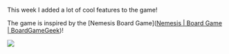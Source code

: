 This week I added a lot of cool features to the game!

The game is inspired by the [Nemesis Board Game]([Nemesis | Board Game | BoardGameGeek](https://boardgamegeek.com/boardgame/167355/nemesis))!

![](https://cf.geekdo-images.com/4KSmlm59w0GwLIlgDnJDAQ__itemrep/img/7vNS5kbVuRI8SrRF2L7wOkoMvEQ=/fit-in/246x300/filters:strip_icc()/pic8211747.png)
